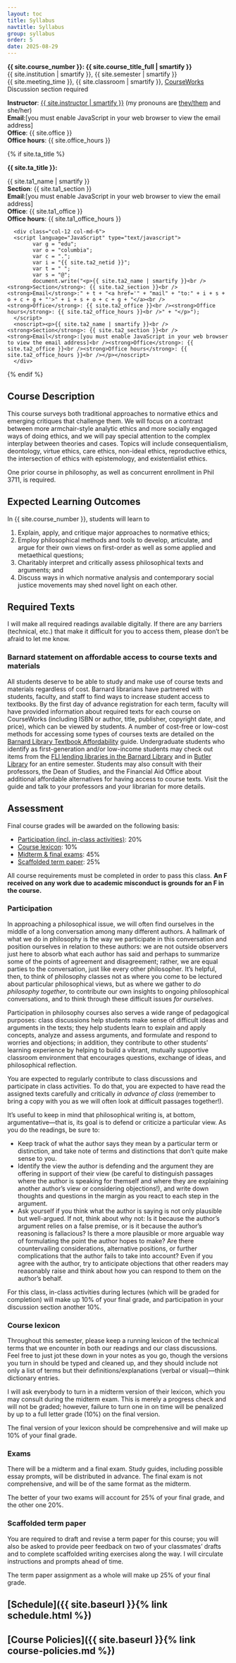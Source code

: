 ```yaml
---
layout: toc
title: Syllabus
navtitle: Syllabus
group: syllabus
order: 5
date: 2025-08-29
---
```


<h2 class="mt-0" style="position:absolute; visibility: hidden;">Course Information</h2>

<p class="mt-2"><strong>{{ site.course_number }}: {{ site.course_title_full | smartify }}</strong><br />
{{ site.institution | smartify }}, {{ site.semester | smartify }}<br />
{{ site.meeting_time }}, {{ site.classroom | smartify }}, <a href="{{ site.learning_site }}">CourseWorks</a><br />Discussion section required</p>

<script language="JavaScript" type="text/javascript">
      var g = "edu";
      var o = "barnard";
      var c = ".";
      var a = "dding";
      var t = " ";
      var s = "@";
      document.write("<p><strong>Instructor</strong>: <a href='{{ site.instructor_website }}' target='_blank'>{{ site.instructor | smartify }}</a> (my pronouns are <a href='https://apastyle.apa.org/blog/singular-they' target='_blank' rel='noopener noreferrer'>they/them</a> and she/her)<br /><strong>Email</strong>:" + t + "<a href='" + "mail" + "to:" + a + s + o + c + g + "'>" + a + s + o + c + g + "</a><br /><strong>Office</strong>: {{ site.office }}<br /><strong>Office hours</strong>: {{ site.office_hours }}<br />" + "</p>");
</script>
<noscript><p><strong>Instructor</strong>: <a href='{{ site.instructor_website }}' target='_blank'>{{ site.instructor | smartify }}</a> (my pronouns are <a href='https://apastyle.apa.org/blog/singular-they' target='_blank' rel='noopener noreferrer'>they/them</a> and she/her)<br /><strong>Email</strong>:[you must enable JavaScript in your web browser to view the email address]<br /><strong>Office</strong>: {{ site.office }}<br /><strong>Office hours</strong>: {{ site.office_hours }}<br /></p></noscript>

{% if site.ta_title %}

<p><strong>{{ site.ta_title }}:</strong></p>

<div class="row no-gutters gx-0 mb-0">
      <div class="col-12 col-md-6">
      <script language="JavaScript" type="text/javascript">
            var g = "edu";
            var o = "columbia";
            var c = ".";
            var i = "{{ site.ta1_netid }}";
            var t = " ";
            var s = "@";
            document.write("<p>{{ site.ta1_name | smartify }}<br /><strong>Section</strong>: {{ site.ta1_section }}<br /><strong>Email</strong>:" + t + "<a href='" + "mail" + "to:" + i + s + o + c + g + "'>" + i + s + o + c + g + "</a><br /><strong>Office</strong>: {{ site.ta1_office }}<br /><strong>Office hours</strong>: {{ site.ta1_office_hours }}<br />" + "</p>");
      </script>
      <noscript><p>{{ site.ta1_name | smartify }}<br /><strong>Section</strong>: {{ site.ta1_section }}<br /><strong>Email</strong>:[you must enable JavaScript in your web browser to view the email address]<br /><strong>Office</strong>: {{ site.ta1_office }}<br /><strong>Office hours</strong>: {{ site.ta1_office_hours }}<br /></p></noscript>
      </div>

      <div class="col-12 col-md-6">
      <script language="JavaScript" type="text/javascript">
            var g = "edu";
            var o = "columbia";
            var c = ".";
            var i = "{{ site.ta2_netid }}";
            var t = " ";
            var s = "@";
            document.write("<p>{{ site.ta2_name | smartify }}<br /><strong>Section</strong>: {{ site.ta2_section }}<br /><strong>Email</strong>:" + t + "<a href='" + "mail" + "to:" + i + s + o + c + g + "'>" + i + s + o + c + g + "</a><br /><strong>Office</strong>: {{ site.ta2_office }}<br /><strong>Office hours</strong>: {{ site.ta2_office_hours }}<br />" + "</p>");
      </script>
      <noscript><p>{{ site.ta2_name | smartify }}<br /><strong>Section</strong>: {{ site.ta2_section }}<br /><strong>Email</strong>:[you must enable JavaScript in your web browser to view the email address]<br /><strong>Office</strong>: {{ site.ta2_office }}<br /><strong>Office hours</strong>: {{ site.ta2_office_hours }}<br /></p></noscript>
      </div>
</div>

{% endif %}

## Course Description

This course surveys both traditional approaches to normative ethics and emerging critiques that challenge them. We will focus on a contrast between more armchair-style analytic ethics and more socially engaged ways of doing ethics, and we will pay special attention to the complex interplay between theories and cases. Topics will include consequentialism, deontology, virtue ethics, care ethics, non-ideal ethics, reproductive ethics, the intersection of ethics with epistemology, and existentialist ethics.

One prior course in philosophy, as well as concurrent enrollment in Phil 3711, is required.

## Expected Learning Outcomes

In {{ site.course_number }}, students will learn to

1. Explain, apply, and critique major approaches to normative ethics;
2. Employ philosophical methods and tools to develop, articulate, and argue for their own views on first-order as well as some applied and metaethical questions;
3. Charitably interpret and critically assess philosophical texts and arguments; and
4. Discuss ways in which normative analysis and contemporary social justice movements may shed novel light on each other.

## Required Texts

I will make all required readings available digitally. If there are any barriers (technical, etc.) that make it difficult for you to access them, please don’t be afraid to let me know.

### Barnard statement on affordable access to course texts and materials

All students deserve to be able to study and make use of course texts and materials regardless of cost. Barnard librarians have partnered with students, faculty, and staff to find ways to increase student access to textbooks. By the first day of advance registration for each term, faculty will have provided information about required texts for each course on CourseWorks (including ISBN or author, title, publisher, copyright date, and price), which can be viewed by students. A number of cost-free or low-cost methods for accessing some types of courses texts are detailed on the [Barnard Library Textbook Affordability](https://library.barnard.edu/textbook-affordability) guide. Undergraduate students who identify as first-generation and/or low-income students may check out items from the [FLI lending libraries in the Barnard Library](https://library.barnard.edu/find-borrow/FLIpartnership) and in [Butler Library](https://library.columbia.edu/libraries/undergraduate/FLI_partnership_library.html) for an entire semester. Students may also consult with their professors, the Dean of Studies, and the Financial Aid Office about additional affordable alternatives for having access to course texts. Visit the guide and talk to your professors and your librarian for more details.

## Assessment

Final course grades will be awarded on the following basis:

- [Participation (incl. in-class activities)](#participation): 20%
- [Course lexicon](#course-lexicon): 10%
- [Midterm & final exams](#exams): 45%
- [Scaffolded term paper](#scaffolded-term-paper): 25%

All course requirements must be completed in order to pass this class. **An F received on any work due to academic misconduct is grounds for an F in the course.**

### Participation

In approaching a philosophical issue, we will often find ourselves in the middle of a long conversation among many different authors. A hallmark of what we do in philosophy is the way we participate in this conversation and position ourselves in relation to these authors: we are not outside observers just here to absorb what each author has said and perhaps to summarize some of the points of agreement and disagreement; rather, we are equal parties to the conversation, just like every other philosopher. It’s helpful, then, to think of philosophy classes not as where you come to be lectured about particular philosophical views, but as where we gather to *do philosophy together*, to contribute our own insights to ongoing philosophical conversations, and to think through these difficult issues *for ourselves*.

Participation in philosophy courses also serves a wide range of pedagogical purposes: class discussions help students make sense of difficult ideas and arguments in the texts; they help students learn to explain and apply concepts, analyze and assess arguments, and formulate and respond to worries and objections; in addition, they contribute to other students’ learning experience by helping to build a vibrant, mutually supportive classroom environment that encourages questions, exchange of ideas, and philosophical reflection.

You are expected to regularly contribute to class discussions and participate in class activities. To do that, you are expected to have read the assigned texts carefully and critically *in advance of class* (remember to bring a copy with you as we will often look at difficult passages together!).

It’s useful to keep in mind that philosophical writing is, at bottom, argumentative—that is, its goal is to defend or criticize a particular view. As you do the readings, be sure to:

- Keep track of what the author says they mean by a particular term or distinction, and take note of terms and distinctions that don’t quite make sense to you.
- Identify the view the author is defending and the argument they are offering in support of their view (be careful to distinguish passages where the author is speaking for themself and where they are explaining another author’s view or considering objections!), and write down thoughts and questions in the margin as you react to each step in the argument.
- Ask yourself if you think what the author is saying is not only plausible but well-argued. If not, think about why not: Is it because the author’s argument relies on a false premise, or is it because the author’s reasoning is fallacious? Is there a more plausible or more arguable way of formulating the point the author hopes to make? Are there countervailing considerations, alternative positions, or further complications that the author fails to take into account? Even if you agree with the author, try to anticipate objections that other readers may reasonably raise and think about how you can respond to them on the author’s behalf.

For this class, in-class activities during lectures (which will be graded for completion) will make up 10% of your final grade, and participation in your discussion section another 10%.

### Course lexicon

Throughout this semester, please keep a running lexicon of the technical terms that we encounter in both our readings and our class discussions. Feel free to just jot these down in your notes as you go, though the versions you turn in should be typed and cleaned up, and they should include not only a list of terms but their definitions/explanations (verbal or visual)—think dictionary entries.

I will ask everybody to turn in a midterm version of their lexicon, which you may consult during the midterm exam. This is merely a progress check and will not be graded; however, failure to turn one in on time will be penalized by up to a full letter grade (10%) on the final version.

The final version of your lexicon should be comprehensive and will make up 10% of your final grade.

### Exams

There will be a midterm and a final exam. Study guides, including possible essay prompts, will be distributed in advance. The final exam is not comprehensive, and will be of the same format as the midterm.

The better of your two exams will account for 25% of your final grade, and the other one 20%.

### Scaffolded term paper

You are required to draft and revise a term paper for this course; you will also be asked to provide peer feedback on two of your classmates’ drafts and to complete scaffolded writing exercises along the way. I will circulate instructions and prompts ahead of time.

The term paper assignment as a whole will make up 25% of your final grade.

## [Schedule]({{ site.baseurl }}{% link schedule.html %})

## [Course Policies]({{ site.baseurl }}{% link course-policies.md %})
